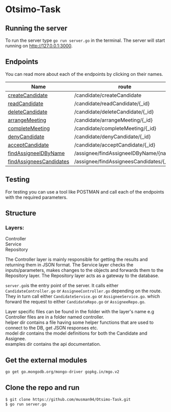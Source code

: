 # Otsimo-Task
## Running the server
To run the server type `go run server.go` in the terminal. The server will start running on http://127.0.0.1:3000. 

## Endpoints
You can read more about each of the endpoints by clicking on their names. 

|Name                                                                    |route                                    |method |                                                  
|------------------------------------------------------------------------|-----------------------------------------|-------                  
[createCandidate](examples/candidate/createCandidate.md)                 |/candidate/createCandidate               |POST   |
[readCandidate](examples/candidate/readCandidate.md)                     |/candidate/readCandidate/{_id}           |GET    |
[deleteCandidate](examples/candidate/deleteCandidate.md)                 |/candidate/deleteCandidate/{_id}         |DELETE |
[arrangeMeeting](examples/candidate/arrangeMeeting.md)                   |/candidate/arrangeMeeting/{_id}          |PATCH  |
[completeMeeting](examples/candidate/completeMeeting.md)                 |/candidate/completeMeeting/{_id}         |PATCH  |
[denyCandidate](examples/candidate/denyCandidate.md)                     |/candidate/denyCandidate/{_id}           |PATCH  |
[acceptCandidate](examples/candidate/acceptCandidate.md)                 |/candidate/acceptCandidate/{_id}         |PATCH  |
[findAssigneeIDByName](examples/assignee/findAssigneeIDByName.md)        |/assignee/findAssigneeIDByName/{name}    |GET    |
[findAssigneesCandidates](examples/assignee/findAssigneesCandidates.md)  |/assignee/findAssigneesCandidates/{_id}  |GET    |
## Testing
For testing you can use a tool like POSTMAN and call each of the endpoints with the required parameters.  

## Structure
### Layers:  

Controller   
Service   
Repository   

The Controller layer is mainly responsible for getting the results and returning them in JSON format. The Service layer checks the inputs/parameters, makes changes to the objects and forwards them to the Repository layer. The Repository layer acts as a gateway to the database.   

`server.go`is the entry point of the server. It calls either `CandidateController.go` or `AssigneeController.go` depending on the route. They in turn call either `CandidateService.go` or `AssigneeService.go`. which forward the request to either `CandidateRepo.go` or `AssigneeRepo.go`.   

Layer specific files can be found in the folder with the layer's name e.g Controller files are in a folder named controller.   
helper dir contains a file having some helper functions that are used to connect to the DB, get JSON responses etc.   
model dir contains the model definitions for both the Candidate and Assignee.   
examples dir contains the api documentation.  

## Get the external modules

 ```sh
go get go.mongodb.org/mongo-driver gopkg.in/mgo.v2
```

## Clone the repo and run

 ```sh
$ git clone https://github.com/musman94/Otsimo-Task.git
$ go run server.go
```
